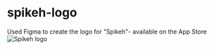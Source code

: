 # spikeh-logo
Used Figma to create the logo for "Spikeh"- available on the App Store
![Spikeh logo](https://github.com/ria-ben/spikeh-logo/assets/129719087/bbd96eff-1595-4a64-9060-4508464a3d62)

